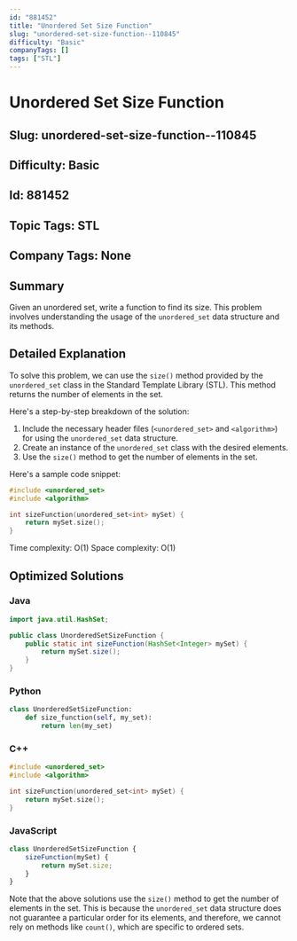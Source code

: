 ```yaml
---
id: "881452"
title: "Unordered Set Size Function"
slug: "unordered-set-size-function--110845"
difficulty: "Basic"
companyTags: []
tags: ["STL"]
---
```


# Unordered Set Size Function
## Slug: unordered-set-size-function--110845
## Difficulty: Basic
## Id: 881452
## Topic Tags: STL
## Company Tags: None

## Summary
Given an unordered set, write a function to find its size. This problem involves understanding the usage of the `unordered_set` data structure and its methods.

## Detailed Explanation
To solve this problem, we can use the `size()` method provided by the `unordered_set` class in the Standard Template Library (STL). This method returns the number of elements in the set.

Here's a step-by-step breakdown of the solution:

1. Include the necessary header files (`<unordered_set>` and `<algorithm>`) for using the `unordered_set` data structure.
2. Create an instance of the `unordered_set` class with the desired elements.
3. Use the `size()` method to get the number of elements in the set.

Here's a sample code snippet:

```cpp
#include <unordered_set>
#include <algorithm>

int sizeFunction(unordered_set<int> mySet) {
    return mySet.size();
}
```

Time complexity: O(1)
Space complexity: O(1)

## Optimized Solutions

### Java
```java
import java.util.HashSet;

public class UnorderedSetSizeFunction {
    public static int sizeFunction(HashSet<Integer> mySet) {
        return mySet.size();
    }
}
```

### Python
```python
class UnorderedSetSizeFunction:
    def size_function(self, my_set):
        return len(my_set)
```

### C++
```cpp
#include <unordered_set>
#include <algorithm>

int sizeFunction(unordered_set<int> mySet) {
    return mySet.size();
}
```

### JavaScript
```javascript
class UnorderedSetSizeFunction {
    sizeFunction(mySet) {
        return mySet.size;
    }
}
```

Note that the above solutions use the `size()` method to get the number of elements in the set. This is because the `unordered_set` data structure does not guarantee a particular order for its elements, and therefore, we cannot rely on methods like `count()`, which are specific to ordered sets.